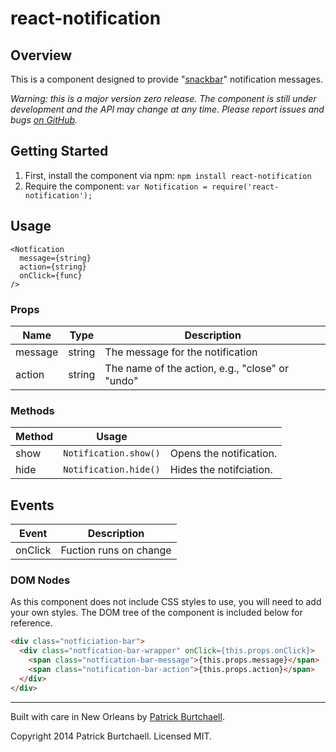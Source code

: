 # react-notification

## Overview

This is a component designed to provide "[snackbar](http://www.google.com/design/spec/components/snackbars-toasts.html#snackbars-toasts-usage)" notification messages.

*Warning: this is a major version zero release. The component is still under development and the API may change at any time. Please report issues and bugs [on GitHub](https://github.com/pburtchaell/react-notification/issues).*

## Getting Started

1. First, install the component via npm: `npm install react-notification`
2. Require the component: `var Notification = require('react-notification');`

## Usage

```
<Notfication
  message={string}
  action={string}
  onClick={func}
/>
```

### Props

| Name      | Type     | Description                                     |
|---------  |--------  |-----------------------------------------------  |
| message   | string   | The message for the notification                |
| action    | string   | The name of the action, e.g., "close" or "undo" |

### Methods

| Method   | Usage                  |                          |
|--------  |----------------------  |------------------------  |
| show     | `Notification.show()`  | Opens the notification.  |
| hide     | `Notification.hide()`  | Hides the notifciation.  |

## Events

| Event     | Description                               |
|---------  |-----------------------------------------  |
| onClick   | Fuction runs on change                    |

### DOM Nodes

As this component does not include CSS styles to use, you will need to add your own styles. The DOM tree of the component is included below for reference.

```html
<div class="notficiation-bar">
  <div class="notfication-bar-wrapper" onClick={this.props.onClick}>
    <span class="notfication-bar-message">{this.props.message}</span>
    <span class="notification-bar-action">{this.props.action}</span>
  </div>
</div>
```

---
Built with care in New Orleans by [Patrick Burtchaell](http://twitter.com/pburtchaell).

Copyright 2014 Patrick Burtchaell. Licensed MIT.
